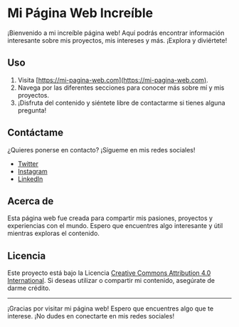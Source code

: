 # Mi Página Web Increíble

¡Bienvenido a mi increíble página web! Aquí podrás encontrar información interesante sobre mis proyectos, mis intereses y más. ¡Explora y diviértete!

## Uso

1. Visita [https://mi-pagina-web.com](https://mi-pagina-web.com).
2. Navega por las diferentes secciones para conocer más sobre mí y mis proyectos.
3. ¡Disfruta del contenido y siéntete libre de contactarme si tienes alguna pregunta!

## Contáctame

¿Quieres ponerse en contacto? ¡Sígueme en mis redes sociales!

- [Twitter](https://twitter.com/mi_usuario) <i class="fab fa-twitter"></i>
- [Instagram](https://instagram.com/mi_usuario) <i class="fab fa-instagram"></i>
- [LinkedIn](https://linkedin.com/in/mi_usuario) <i class="fab fa-linkedin"></i>

## Acerca de

Esta página web fue creada para compartir mis pasiones, proyectos y experiencias con el mundo. Espero que encuentres algo interesante y útil mientras exploras el contenido.

## Licencia

Este proyecto está bajo la Licencia [Creative Commons Attribution 4.0 International](https://creativecommons.org/licenses/by/4.0/). Si deseas utilizar o compartir mi contenido, asegúrate de darme crédito.

---

¡Gracias por visitar mi página web! Espero que encuentres algo que te interese. ¡No dudes en conectarte en mis redes sociales!

